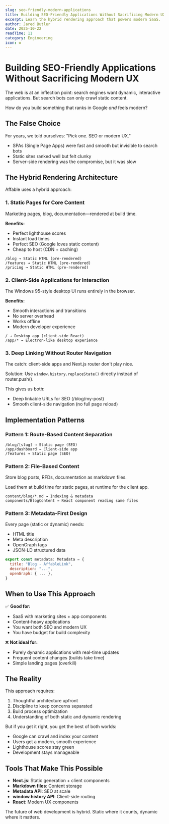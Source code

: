 ```yaml
---
slug: seo-friendly-modern-applications
title: Building SEO-Friendly Applications Without Sacrificing Modern UX
excerpt: Learn the hybrid rendering approach that powers modern SaaS.
author: Jared Butler
date: 2025-10-22
readTime: 11
category: Engineering
icon: ⚙️
---
```


# Building SEO-Friendly Applications Without Sacrificing Modern UX

The web is at an inflection point: search engines want dynamic, interactive applications. But search bots can only crawl static content.

How do you build something that ranks in Google *and* feels modern?

## The False Choice

For years, we told ourselves: "Pick one. SEO or modern UX."

- SPAs (Single Page Apps) were fast and smooth but invisible to search bots
- Static sites ranked well but felt clunky
- Server-side rendering was the compromise, but it was slow

## The Hybrid Rendering Architecture

Affable uses a hybrid approach:

### 1. Static Pages for Core Content
Marketing pages, blog, documentation—rendered at build time.

**Benefits:**
- Perfect lighthouse scores
- Instant load times
- Perfect SEO (Google loves static content)
- Cheap to host (CDN + caching)

```
/blog → Static HTML (pre-rendered)
/features → Static HTML (pre-rendered)
/pricing → Static HTML (pre-rendered)
```

### 2. Client-Side Applications for Interaction
The Windows 95-style desktop UI runs entirely in the browser.

**Benefits:**
- Smooth interactions and transitions
- No server overhead
- Works offline
- Modern developer experience

```
/ → Desktop app (client-side React)
/app/* → Electron-like desktop experience
```

### 3. Deep Linking Without Router Navigation
The catch: client-side apps and Next.js router don't play nice.

Solution: Use `window.history.replaceState()` directly instead of router.push().

This gives us both:
- Deep linkable URLs for SEO (/blog/my-post)
- Smooth client-side navigation (no full page reload)

## Implementation Patterns

### Pattern 1: Route-Based Content Separation
```
/blog/[slug] → Static page (SEO)
/app/dashboard → Client-side app
/features → Static page (SEO)
```

### Pattern 2: File-Based Content
Store blog posts, RFDs, documentation as markdown files.

Load them at build time for static pages, at runtime for the client app.

```
content/blog/*.md → Indexing & metadata
components/BlogContent → React component reading same files
```

### Pattern 3: Metadata-First Design
Every page (static or dynamic) needs:
- HTML title
- Meta description
- OpenGraph tags
- JSON-LD structured data

```jsx
export const metadata: Metadata = {
  title: "Blog - AffableLink",
  description: "...",
  openGraph: { ... },
}
```

## When to Use This Approach

✅ **Good for:**
- SaaS with marketing sites + app components
- Content-heavy applications
- You want both SEO and modern UX
- You have budget for build complexity

❌ **Not ideal for:**
- Purely dynamic applications with real-time updates
- Frequent content changes (builds take time)
- Simple landing pages (overkill)

## The Reality

This approach requires:
1. Thoughtful architecture upfront
2. Discipline to keep concerns separated
3. Build process optimization
4. Understanding of both static and dynamic rendering

But if you get it right, you get the best of both worlds:
- Google can crawl and index your content
- Users get a modern, smooth experience
- Lighthouse scores stay green
- Development stays manageable

## Tools That Make This Possible

- **Next.js**: Static generation + client components
- **Markdown files**: Content storage
- **Metadata API**: SEO at scale
- **window.history API**: Client-side routing
- **React**: Modern UX components

The future of web development is hybrid. Static where it counts, dynamic where it matters.
